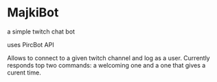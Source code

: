 # MajkiBot
a simple twitch chat bot

uses PircBot API


Allows to connect to a given twitch channel and log as a user. Currently responds top two commands: a welcoming one and a one that gives a curent time.
